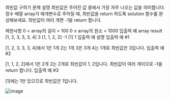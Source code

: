 최빈값 구하기
문제 설명
최빈값은 주어진 값 중에서 가장 자주 나오는 값을 의미합니다. 정수 배열 array가 매개변수로 주어질 때, 최빈값을 return 하도록 solution 함수를 완성해보세요. 최빈값이 여러 개면 -1을 return 합니다.

제한사항
0 < array의 길이 < 100
0 ≤ array의 원소 < 1000
입출력 예
array	result
[1, 2, 3, 3, 3, 4]	3
[1, 1, 2, 2]	-1
[1]	1
입출력 예 설명
입출력 예 #1

[1, 2, 3, 3, 3, 4]에서 1은 1개 2는 1개 3은 3개 4는 1개로 최빈값은 3입니다.
입출력 예 #2

[1, 1, 2, 2]에서 1은 2개 2는 2개로 최빈값이 1, 2입니다. 최빈값이 여러 개이므로 -1을 return 합니다.
입출력 예 #3

[1]에는 1만 있으므로 최빈값은 1입니다.

![image](https://github.com/ktu0709/java_study/assets/44633204/7c7d1e62-d725-41d4-a1f4-d7f1700fc572)

